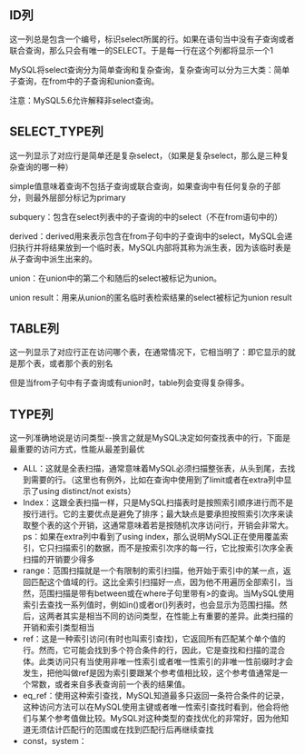 ## ID列

这一列总是包含一个编号，标识select所属的行。如果在语句当中没有子查询或者联合查询，那么只会有唯一的SELECT。于是每一行在这个列都将显示一个1

MySQL将select查询分为简单查询和复杂查询，复杂查询可以分为三大类：简单子查询，在from中的子查询和union查询。

注意：MySQL5.6允许解释非select查询。

## SELECT_TYPE列

这一列显示了对应行是简单还是复杂select，（如果是复杂select，那么是三种复杂查询的哪一种）

simple值意味着查询不包括子查询或联合查询，如果查询中有任何复杂的子部分，则最外层部分标记为primary

subquery：包含在select列表中的子查询的中的select（不在from语句中的）

derived：derived用来表示包含在from子句中的子查询中的select，MySQL会递归执行并将结果放到一个临时表，MySQL内部将其称为派生表，因为该临时表是从子查询中派生出来的。

union：在union中的第二个和随后的select被标记为union。

union result：用来从union的匿名临时表检索结果的select被标记为union result

## TABLE列

这一列显示了对应行正在访问哪个表，在通常情况下，它相当明了：即它显示的就是那个表，或者那个表的别名

但是当from子句中有子查询或有union时，table列会变得复杂得多。

## TYPE列

这一列准确地说是访问类型--换言之就是MySQL决定如何查找表中的行，下面是最重要的访问方式，性能从最差到最优

* ALL：这就是全表扫描，通常意味着MySQL必须扫描整张表，从头到尾，去找到需要的行。（这里也有例外，比如在查询中使用到了limit或者在extra列中显示了using distinct/not exists）
* Index：这跟全表扫描一样，只是MySQL扫描表时是按照索引顺序进行而不是按行进行。它的主要优点是避免了排序；最大缺点是要承担按照索引次序来读取整个表的这个开销，这通常意味着若是按随机次序访问行，开销会非常大。ps：如果在extra列中看到了using index，那么说明MySQL正在使用覆盖索引，它只扫描索引的数据，而不是按索引次序的每一行，它比按索引次序全表扫描的开销要少得多
* range：范围扫描就是一个有限制的索引扫描，他开始于索引中的某一点，返回匹配这个值域的行。这比全索引扫描好一点，因为他不用遍历全部索引，当然，范围扫描是带有between或在where子句里带有>的查询。当MySQL使用索引去查找一系列值时，例如in()或者or()列表时，也会显示为范围扫描。然后，这两者其实是相当不同的访问类型，在性能上有重要的差异。此类扫描的开销和索引类型相当
* ref：这是一种索引访问(有时也叫索引查找)，它返回所有匹配某个单个值的行。然而，它可能会找到多个符合条件的行，因此，它是查找和扫描的混合体。此类访问只有当使用非唯一性索引或者唯一性索引的非唯一性前缀时才会发生，把他叫做ref是因为索引要跟某个参考值相比较，这个参考值通常是一个常数，或者来自多表查询前一个表的结果值。
* eq_ref：使用这种索引查找，MySQL知道最多只返回一条符合条件的记录，这种访问方法可以在MySQL使用主键或者唯一性索引查找时看到，他会将他们与某个参考值做比较。MySQL对这种类型的查找优化的非常好，因为他知道无须估计匹配行的范围或在找到匹配行后再继续查找
* const，system：